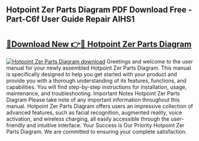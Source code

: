 ## Hotpoint Zer Parts Diagram PDF Download Free - Part-C6f User Guide Repair AIHS1

# <h2><a href="http://dfnvcp.blite.top/?on=Hotpoint+Zer+Parts+Diagram">🔗Download New 👉🔴 Hotpoint Zer Parts Diagram</a></h2>

[![Hotpoint Zer Parts Diagram download](https://i.imgur.com/lujVjoI.png)](http://dfnvcp.blite.top/?on=Hotpoint+Zer+Parts+Diagram)
Greetings and welcome to the user manual for your newly assembled Hotpoint Zer Parts Diagram. This manual is specifically designed to help you get started with your product and provide you with a thorough understanding of its features, functions, and capabilities. You will find step-by-step instructions for installation, usage, maintenance, and troubleshooting. Important Notes Hotpoint Zer Parts Diagram Please take note of any important information throughout this manual. Hotpoint Zer Parts Diagram offers users an impressive collection of advanced features, such as facial recognition, augmented reality, voice activation, and wireless charging, all easily accessible through the user-friendly and intuitive interface. Your Success is Our Priority Hotpoint Zer Parts Diagram. We are committed to ensuring your complete satisfaction.
